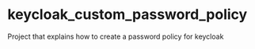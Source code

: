 # keycloak_custom_password_policy
Project that explains how to create a password policy for keycloak

